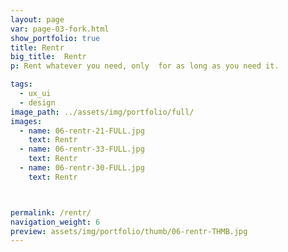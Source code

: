 ```yaml
---
layout: page
var: page-03-fork.html
show_portfolio: true
title: Rentr
big_title:  Rentr
p: Rent whatever you need, only  for as long as you need it.

tags:
  - ux_ui
  - design
image_path: ../assets/img/portfolio/full/
images:
  - name: 06-rentr-21-FULL.jpg
    text: Rentr
  - name: 06-rentr-33-FULL.jpg
    text: Rentr
  - name: 06-rentr-30-FULL.jpg
    text: Rentr



permalink: /rentr/
navigation_weight: 6
preview: assets/img/portfolio/thumb/06-rentr-THMB.jpg
---
```

